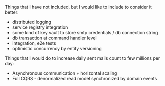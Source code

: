 Things that I have not included, but I would like to include to consider it better:
- distributed logging
- service registry integration
- some kind of key vault to store smtp credentials / db connection string
- db transaction at command handler level
- integration, e2e tests
- optimistic concurrency by entity versioning

Things that I would do to increase daily sent mails count to few millions per day:
- Asynchronous communication + horizontal scaling
- Full CQRS - denormalized read model synchronized by domain events